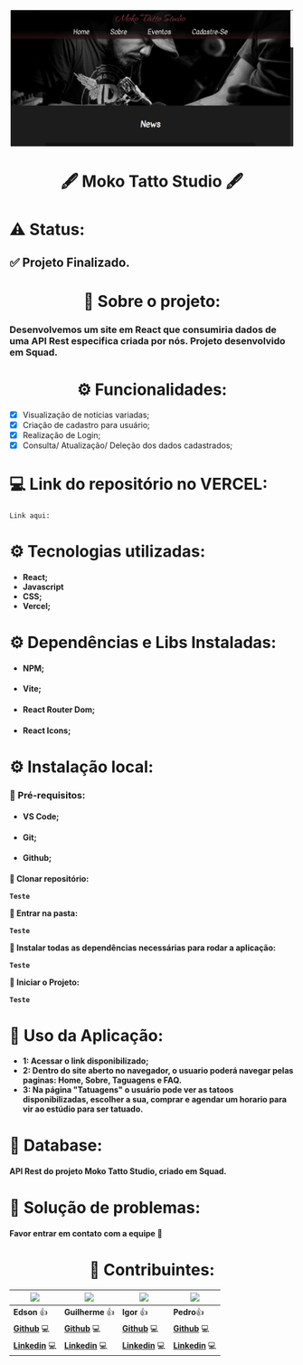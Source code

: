 <p align="center">
    <img src="./src/assets/Home.png" width="500" title="hover text">
</p>

<h1 align='center'>🖋️ Moko Tatto Studio 🖋️</h1>

<h1> ⚠️ Status: </h1>
<h2><strong>✅ Projeto Finalizado.</strong></h2>

<h1 align='center'>📃 Sobre o projeto:</h1>

<h3>Desenvolvemos um site em React que consumiria dados de uma API Rest especifica criada por nós. Projeto desenvolvido em Squad.</h3>

<h1 align='center'> ⚙️ Funcionalidades:</h1>

- [x] Visualização de notícias variadas;
- [x] Criação de cadastro para usuário;
- [x] Realização de Login;
- [x] Consulta/ Atualização/ Deleção dos dados cadastrados;

<h1> 💻 Link do repositório no <strong>VERCEL</strong>:</h1>

```
Link aqui:
```

<h1> ⚙️ Tecnologias utilizadas:</h1>
<ul>
<h4>
<li>React;</li>
<li>Javascript</li>
<li>CSS;</li>
<li>Vercel;</li>
</h4>
</ul>



<h1> ⚙️ Dependências e Libs Instaladas:</h1>
<ul>
<li><h4>NPM;</h4></li>
<li><h4>Vite;</h4></li>
<li><h4>React Router Dom;</h4></li>
<li><h4>React Icons;</h4></li>
</ul>

<h1> ⚙️ Instalação local:</h1>

<h3> 📙 Pré-requisitos:</h3>
<ul>
<li><h4>VS Code;</h4></li>
<li><h4>Git;</h4></li>
<li><h4>Github;</h4></li>
</ul>

<h4>

📌 Clonar repositório:
```
Teste
```

📌 Entrar na pasta:
```
Teste
```

📌 Instalar todas as dependências necessárias para rodar a aplicação:
```
Teste
```

📌 Iniciar o Projeto:
```
Teste
```
</h4>

<h1> 🚀 Uso da Aplicação:</h1>
<ul>
<li><strong>1: Acessar o link disponibilizado;</strong></li>
<li><strong>2: Dentro do site aberto no navegador, o usuario poderá navegar pelas paginas: Home, Sobre, Taguagens e FAQ.</strong></li>
<li><strong>3: Na página "Tatuagens" o usuário pode ver as tatoos disponibilizadas, escolher a sua, comprar e agendar um horario para vir ao estúdio para ser tatuado.</strong></li>
</ul>


<h1> 🧱 Database:</h1>
<h4> API Rest do projeto Moko Tatto Studio, criado em Squad.</h4>

<h1> 🐛 Solução de problemas:</h1>
<h4> Favor entrar em contato com a equipe 💬</h4>

<h1 align='center'> 👷 Contribuintes:</h1>

| ![](https://github.com/Edson-7728.png)  | ![](https://github.com/Dev-DaMata.png) | ![](https://github.com/igorsans.png) | ![](https://github.com/Garridopedro.png) 
| ------------- | ------------- | -------------- | -------------- |
|  **Edson** 👍 | **Guilherme** 👍 | **Igor** 👍 | **Pedro**👍 |
| **[Github](https://github.com/Edson-7728)** 💻  | **[Github](https://github.com/Dev-DaMata)** 💻  | **[Github](https://github.com/igorsans)** 💻  | **[Github](https://github.com/Garridopedro)** 💻  |
| **[Linkedin](https://www.linkedin.com/in/edson-vieira7728/)** 💻 | **[Linkedin](https://www.linkedin.com/in/guilhermecordeirodamata/)** 💻 | **[Linkedin](https://www.linkedin.com/in/devsantos/)** 💻 | **[Linkedin](https://www.linkedin.com/in/pedro-garrido-1a8482205)** 💻 |